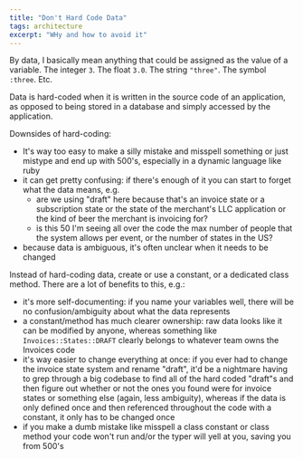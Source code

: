 ```yaml
---
title: "Don't Hard Code Data"
tags: architecture
excerpt: "WHy and how to avoid it"
---
```


By data, I basically mean anything that could be assigned as the value of a variable. The integer `3`. The float `3.0`. The string `"three"`. The symbol `:three`. Etc.

Data is hard-coded when it is written in the source code of an application, as
opposed to being stored in a database and simply accessed by the application.

Downsides of hard-coding:

* It's way too easy to make a silly mistake and misspell something or just mistype and end up with 500's, especially in a dynamic language like ruby
* it can get pretty confusing: if there's enough of it you can start to forget what the data means, e.g.
  * are we using "draft" here because that's an invoice state or a subscription state or the state of the merchant's LLC application or the kind of beer the merchant is invoicing for?
  * is this 50 I'm seeing all over the code the max number of people that the
    system allows per event, or the number of states in the US?
* because data is ambiguous, it's often unclear when it needs to be changed

Instead of hard-coding data, create or use a constant, or a dedicated class method. There are a lot of benefits to this, e.g.:

* it's more self-documenting: if you name your variables well, there will be no confusion/ambiguity about what the data represents
* a constant/method has much clearer ownership: raw data looks like it can be modified by anyone, whereas something like `Invoices::States::DRAFT` clearly belongs to whatever team owns the Invoices code
* it's way easier to change everything at once: if you ever had to change the invoice state system and rename "draft", it'd be a nightmare having to grep through a big codebase to find all of the hard coded "draft"s and then figure out whether or not the ones you found were for invoice states or something else (again, less ambiguity), whereas if the data is only defined once and then referenced throughout the code with a constant, it only has to be changed once
* if you make a dumb mistake like misspell a class constant or class method your code won't run and/or the typer will yell at you, saving you from 500's
